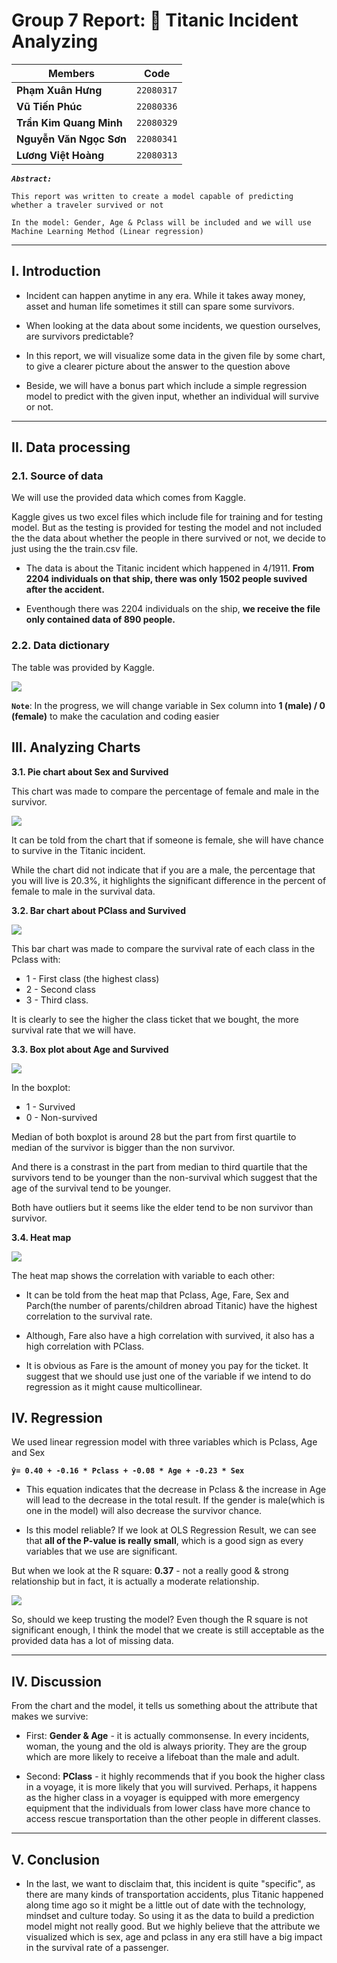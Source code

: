 # Group 7 Report: 🚢 Titanic Incident Analyzing

| **Members** | Code |
| --- | --- |
| **Phạm Xuân Hưng** | `22080317` |
| **Vũ Tiến Phúc** | `22080336` |
| **Trần Kim Quang Minh** | `22080329` |
| **Nguyễn Văn Ngọc Sơn** | `22080341` |
| **Lương Việt Hoàng** | `22080313` |


***`Abstract:`***

`This report was written to create a model capable of predicting whether a traveler survived or not `

`In the model: Gender, Age & Pclass will be included and we will use Machine Learning Method (Linear regression) `

---

## I. Introduction
- Incident can happen anytime in any era. While it takes away money, asset and human life sometimes it still can spare some survivors. 

- When looking at the data about some incidents, we question ourselves, are survivors predictable? 

- In this report, we will visualize some data in the given file by some chart, to give a clearer picture about the answer to the question above

- Beside, we will have a bonus part which include a simple regression model to predict with the given input, whether an individual will survive or not.




---

## II. Data processing

### 2.1. Source of data

We will use the provided data which comes from Kaggle. 

Kaggle gives us two excel files which include file for training and for testing model. But as the testing is provided for testing the model and not included the the data about whether the people in there survived or not, we decide to just using the the train.csv file.

- The data is about the Titanic incident which happened in 4/1911. **From 2204 individuals on that ship, there was only 1502 people suvived after the accident.**

- Eventhough there was 2204 individuals on the ship, **we receive the file only contained data of 890 people.**

### 2.2. Data dictionary

The table was provided by Kaggle. 

![](images/dictionary-table.png)


**```Note```**: In the progress, we will change variable in Sex column into **1 (male) / 0 (female)** to make the caculation and coding easier


## III. Analyzing Charts

**3.1. Pie chart about Sex and Survived**

This chart was made to compare the percentage of female and male in the survivor.

![](images/maleversusfemale.png)

It can be told from the chart that if someone is female, she will have chance to survive in the Titanic incident. 

While the chart did not indicate that if you are a male, the percentage that you will live is 20.3%, it highlights the significant difference in the percent of female to male in the survival data.

**3.2. Bar chart about PClass and Survived**

![](images/barchartpclassvssurvived.png)

This bar chart was made to compare the survival rate of each class in the Pclass with:
- 1 - First class (the highest class)
- 2 - Second class
- 3 - Third class.

It is clearly to see the higher the class ticket that we bought, the more survival rate that we will have.

**3.3. Box plot about Age and Survived**

![](images/boxplotagevssurvivalrate.png)


In the boxplot:

- 1 - Survived
- 0 - Non-survived

Median of both boxplot is around 28 but the part from first quartile to median of the survivor is bigger than the non survivor.

And there is a constrast in the part from median to third quartile that the survivors tend to be younger than the non-survival which suggest that the age of the survival tend to be younger.

Both have outliers but it seems like the elder tend to be non survivor than survivor.


**3.4. Heat map**

![](images/Visualizationheatmap.png)

The heat map shows the correlation with variable to each other:

- It can be told from the heat map that Pclass, Age, Fare, Sex and Parch(the number of parents/children abroad Titanic) have the highest correlation to the survival rate. 

- Although, Fare also have a high correlation with survived, it also has a high correlation with PClass.
- It is obvious as Fare is the amount of money you pay for the ticket. It suggest that we should use just one of the variable if we intend to do regression as it might cause multicollinear.

## IV. Regression

We used linear regression model with three variables which is Pclass, Age and Sex

**`ŷ= 0.40 + -0.16 * Pclass + -0.08 * Age + -0.23 * Sex `**

- This equation indicates that the decrease in Pclass & the increase in Age will lead to the decrease in the total result. If the gender is male(which is one in the model) will also decrease the survivor chance.

- Is this model reliable? If we look at OLS Regression Result, we can see that **all of the P-value is really small**, which is a good sign as every variables that we use are significant. 

But when we look at the R square: **0.37** - not a really good & strong relationship but in fact, it is actually a moderate relationship. 

![](images/OLS_Regression_Result1.png)

So, should we keep trusting the model? Even though the R square is not significant enough, I think the model that we create is still acceptable as the provided data has a lot of missing data.

---

## IV. Discussion

From the chart and the model, it tells us something about the attribute that makes we survive:

- First: **Gender & Age** - it is actually commonsense. In every incidents, woman, the young and the old is always priority. They are the group which are more likely to receive a lifeboat than the male and adult. 

- Second: **PClass** - it highly recommends that if you book the higher class in a voyage, it is more likely that you will survived. Perhaps, it happens as the higher class in a voyager is equipped with more emergency equipment that the individuals from lower class have more chance to access rescue transportation than the other people in different classes.

---

## V. Conclusion

- In the last, we want to disclaim that, this incident is quite "specific", as there are many kinds of transportation accidents, plus Titanic happened along time ago so it might be a little out of date with the technology, mindset and culture today. So using it as the data to build a prediction model might not really good. But we highly believe that the attribute we visualized which is sex, age and pclass in any era still have a big impact in the survival rate of a passenger.
